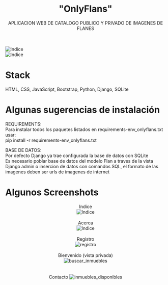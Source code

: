 
# <div align="center" > "OnlyFlans" </div>


<div align="center" > APLICACION WEB DE CATALOGO PUBLICO Y PRIVADO DE IMAGENES DE FLANES</div> <br><br>   

![Indice](screenshots/m1.png)  
![Indice](screenshots/portada.png)  
# Stack  
HTML, CSS, JavaScript, Bootstrap, Python, Django, SQLite 

# Algunas sugerencias de instalación

REQUIREMENTS:  
Para instalar todos los paquetes listados en requirements-env_onlyflans.txt usar:  
pip install -r requirements-env_onlyflans.txt               

BASE DE DATOS:  
Por defecto Django ya trae configurada la base de datos con SQLite  
Es necesario poblar base de datos del modelo Flan a traves de la vista Django admin o insercion de datos con comandos SQL, el formato de las imagenes deben ser urls de imagenes de internet
  
# Algunos Screenshots  
<div align="center">  

Indice  
![Indice](screenshots/1.png) <br><br> 
Acerca  
![Indice](screenshots/2.png) <br><br> 
Registro  
![registro](screenshots/3.png) <br><br> 
Bienvenido (vista privada)  
![buscar_inmuebles](screenshots/4.png)  <br><br>    
Contacto
![inmuebles_disponibles](screenshots/5.png)  
</div>  





